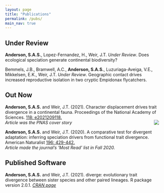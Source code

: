 ```yaml
---
layout: page
title: "Publications"
permalink: /pubs/
main_nav: true
---
```


## Under Review

**Anderson, S.A.S.**, Lopez-Fernandez, H., Weir, J.T. *Under Review*. Does ecological speciation generate continental biodiversity?

Bemmels, J.B., Bramwell, A.C., **Anderson, S.A.S.**, Luzuriaga-Aveiga, V.E.,
Mikkelsen, E.K., Weir, J.T. *Under Review*. Geographic contact drives increased reproductive isolation in two cryptic Empidonax flycatchers.

## Out Now

**Anderson, S.A.S.** and Weir, J.T. (2021). Character displacement drives trait divergence in a continental fauna. Proceedings of the National Academy of Sciences. [118: e2021209118.](https://doi.org/10.1073/pnas.2021209118)   
*Article was the PNAS cover story*
<img style="float: right;" src="https://github.com/SeanASAnderson/SeanASAnderson@github.io/tree/main/assets/pnas_118_20_coverthumb.tif">

**Anderson, S.A.S.** and Weir, J.T. (2020). A comparative test for divergent adaptation: inferring speciation drivers from functional trait divergence. American Naturalist [196: 429-442.](https://doi.org/10.1086/710338)  
*Article made the journal’s ‘Most Read’ list in Fall 2020.*

## Published Software

**Anderson, S.A.S.** and Weir, J.T. (2021). diverge: evolutionary trait divergence between 
sister species and other paired lineages. R package version 2.0.1. [*CRAN page*](https://cran.r-project.org/web/packages/diverge/index.html)
